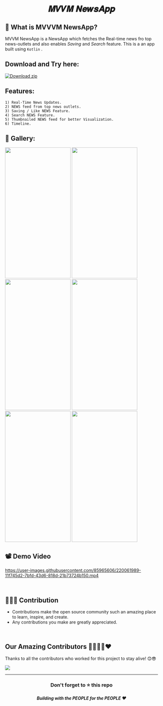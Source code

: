 # <p align="center">𝑴𝑽𝑽𝑴 𝑵𝒆𝒘𝒔𝑨𝒑𝒑</P>
## 📃 What is MVVVM NewsApp?
MVVM NewsApp is a NewsApp which fetches the Real-time news fro top news-outlets and also enables *Saving* and *Search* feature.
This is a an app built using `Kotlin` .

## Download and Try here:
[![Download zip](https://custom-icon-badges.herokuapp.com/badge/-Download-blue?style=for-the-badge&logo=download&logoColor=white "Download zip")](https://drive.google.com/file/d/1qf-zGXq8qHITQcTtmf8eJ75tzi7gChHK/view?usp=share_link)

## Features:

```
1) Real-Time News Updates.
2) NEWS feed from top news outlets.
3) Saving / Like NEWS Feature. 
4) Search NEWS Feature.
5) Thumbnailed NEWS feed for better Visualization.
6) Timeline.
```



## 📸 Gallery:
<kbd><img width="216" height="432" src="https://user-images.githubusercontent.com/85965606/219718327-119c7a06-dedf-4d9c-9654-d72f0d3a89de.jpg"  /></kbd>
<kbd><img width="216" height="432" src="https://user-images.githubusercontent.com/85965606/219718339-2642f483-a05a-4af7-94be-406595564134.jpg"  /></kbd>
<kbd><img width="216" height="432" src="https://user-images.githubusercontent.com/85965606/219718313-ee43643e-cd65-4603-acec-f5725bb6de58.jpg"  /></kbd>
<kbd><img width="216" height="432" src="https://user-images.githubusercontent.com/85965606/219718293-be6c464d-ff65-432b-abc7-13d22997583c.jpg"  /></kbd>
<kbd><img width="216" height="432" src="https://user-images.githubusercontent.com/85965606/219718239-6a7ef2cf-68ab-4b82-ad52-44fc1f3eb7dc.jpg"  /></kbd>
<kbd><img width="216" height="432" src="https://user-images.githubusercontent.com/85965606/219718214-942dc69a-c478-4252-93f5-2c7b36c37a1f.jpg"  /></kbd>


## 📽️ Demo Video 
https://user-images.githubusercontent.com/85965606/220061989-11f745d2-7bfd-43d6-818d-21b73724b150.mp4


<br>

## 👩🏽‍💻 Contribution

- Contributions make the open source community such an amazing place to learn, inspire, and create.
- Any contributions you make are greatly appreciated.

<br>

## Our Amazing Contributors 👨‍👨‍👦‍👦❤️
Thanks to all the contributors who worked for this project to stay alive! 😊😎

<a align="center" href="https://github.com/aniketsen123/Mvvm_newsapp/graphs/contributors">
  <img src="https://contrib.rocks/image?repo=aniketsen123/Mvvm_newsapp&&max=817" />  
</a>


---
<div align="center">
    <h3>Don't forget to ⭐ this repo</h3>
    <h5>Building with the PEOPLE for the PEOPLE ❤️</h5>
</div>
